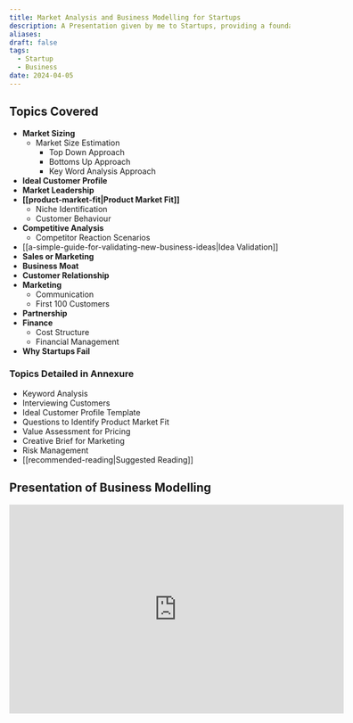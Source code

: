 ```yaml
---
title: Market Analysis and Business Modelling for Startups
description: A Presentation given by me to Startups, providing a foundation in market analysis and business modelling
aliases: 
draft: false
tags:
  - Startup
  - Business
date: 2024-04-05
---
```


## Topics Covered

- **Market Sizing**
  - Market Size Estimation
    - Top Down Approach
    - Bottoms Up Approach
    - Key Word Analysis Approach
- **Ideal Customer Profile**
- **Market Leadership**
- **[[product-market-fit|Product Market Fit]]**
  - Niche Identification
  - Customer Behaviour
- **Competitive Analysis**
  - Competitor Reaction Scenarios
- [[a-simple-guide-for-validating-new-business-ideas|Idea Validation]]
- **Sales or Marketing**
- **Business Moat**
- **Customer Relationship**
- **Marketing**
  - Communication
  - First 100 Customers
- **Partnership**
- **Finance**
  - Cost Structure
  - Financial Management
- **Why Startups Fail**

### Topics Detailed in Annexure

- Keyword Analysis
- Interviewing Customers
- Ideal Customer Profile Template
- Questions to Identify Product Market Fit
- Value Assessment for Pricing
- Creative Brief for Marketing
- Risk Management
- [[recommended-reading|Suggested Reading]]

## Presentation of Business Modelling

<iframe
  src="https://docs.google.com/presentation/d/e/2PACX-1vRQdMMgqpcZ0B1nC-axgwiU8VX2HOz-rspjEb91Y3hIo-EcnM2dKshgm_d5zWbkhoJitesxa_9QlGsA/embed?start=false&loop=false&delayms=3000"
  frameborder="0"
  width="600"
  height="375"
  allowfullscreen="true"
  mozallowfullscreen="true"
  webkitallowfullscreen="true"
></iframe>
